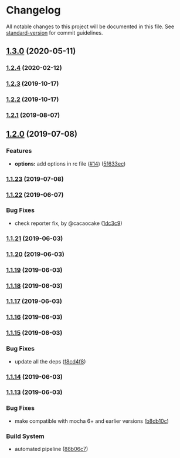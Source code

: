 # Changelog

All notable changes to this project will be documented in this file. See [standard-version](https://github.com/conventional-changelog/standard-version) for commit guidelines.

## [1.3.0](https://github.com/you54f/cypress-multi-reporters/compare/v1.2.4...v1.3.0) (2020-05-11)



### [1.2.4](https://github.com/you54f/cypress-multi-reporters/compare/v1.2.3...v1.2.4) (2020-02-12)



### [1.2.3](https://github.com/you54f/cypress-multi-reporters/compare/v1.2.1...v1.2.3) (2019-10-17)



### [1.2.2](https://github.com/you54f/cypress-multi-reporters/compare/v1.2.1...v1.2.2) (2019-10-17)



### [1.2.1](https://github.com/you54f/cypress-multi-reporters/compare/v1.2.0...v1.2.1) (2019-08-07)



## [1.2.0](https://github.com/you54f/cypress-multi-reporters/compare/v1.1.23...v1.2.0) (2019-07-08)


### Features

* **options:** add options in rc file ([#14](https://github.com/you54f/cypress-multi-reporters/issues/14)) ([5f633ec](https://github.com/you54f/cypress-multi-reporters/commit/5f633ec))



### [1.1.23](https://github.com/you54f/cypress-multi-reporters/compare/v1.1.22...v1.1.23) (2019-07-08)



### [1.1.22](https://github.com/you54f/cypress-multi-reporters/compare/v1.1.12...v1.1.22) (2019-06-07)


### Bug Fixes

* check reporter fix, by @cacaocake ([1dc3c9](https://github.com/you54f/cypress-multi-reporters/commit/1dc3c9))


### [1.1.21](https://github.com/you54f/cypress-multi-reporters/compare/v1.1.20...v1.1.21) (2019-06-03)



### [1.1.20](https://github.com/you54f/cypress-multi-reporters/compare/v1.1.19...v1.1.20) (2019-06-03)



### [1.1.19](https://github.com/you54f/cypress-multi-reporters/compare/v1.1.18...v1.1.19) (2019-06-03)



### [1.1.18](https://github.com/you54f/cypress-multi-reporters/compare/v1.1.17...v1.1.18) (2019-06-03)



### [1.1.17](https://github.com/you54f/cypress-multi-reporters/compare/v1.1.16...v1.1.17) (2019-06-03)



### [1.1.16](https://github.com/you54f/cypress-multi-reporters/compare/v1.1.15...v1.1.16) (2019-06-03)



### [1.1.15](https://github.com/you54f/cypress-multi-reporters/compare/v1.1.14...v1.1.15) (2019-06-03)


### Bug Fixes

* update all the deps ([f8cd4f8](https://github.com/you54f/cypress-multi-reporters/commit/f8cd4f8))



### [1.1.14](https://github.com/you54f/cypress-multi-reporters/compare/v1.1.13...v1.1.14) (2019-06-03)



### [1.1.13](https://github.com/you54f/cypress-multi-reporters/compare/v1.1.12...v1.1.13) (2019-06-03)


### Bug Fixes

* make compatible with mocha 6+ and earlier versions ([b8db10c](https://github.com/you54f/cypress-multi-reporters/commit/b8db10c))


### Build System

* automated pipeline ([88b06c7](https://github.com/you54f/cypress-multi-reporters/commit/88b06c7))
